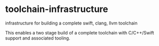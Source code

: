 # toolchain-infrastructure
infrastructure for building a complete swift, clang, llvm toolchain

This enables a two stage build of a complete toolchain with C/C++/Swift support and associated tooling.
